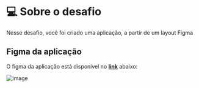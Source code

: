 # 💻 Sobre o desafio

Nesse desafio, você foi criado uma aplicação, a partir de um layout Figma

## Figma da aplicação

O figma da aplicação está disponível no [**link**](https://www.figma.com/file/EdKjPWjC8ZlbnH4XzTObv2/Explorer/duplicate) abaixo:

![image](https://github.com/peddroccas/rocket.sect/assets/78878140/de8fab59-ae63-4f89-957c-1b6290c0946d)


